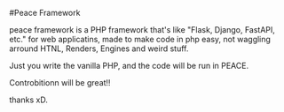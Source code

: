#Peace Framework

peace framework is a PHP framework that's like "Flask, Django, FastAPI, etc." for web applicatins,
made to make code in php easy, not waggling arround HTNL, Renders, Engines and weird stuff.

Just you write the vanilla PHP, and the code will be run in PEACE.

Controbitionn will be great!!

thanks xD.